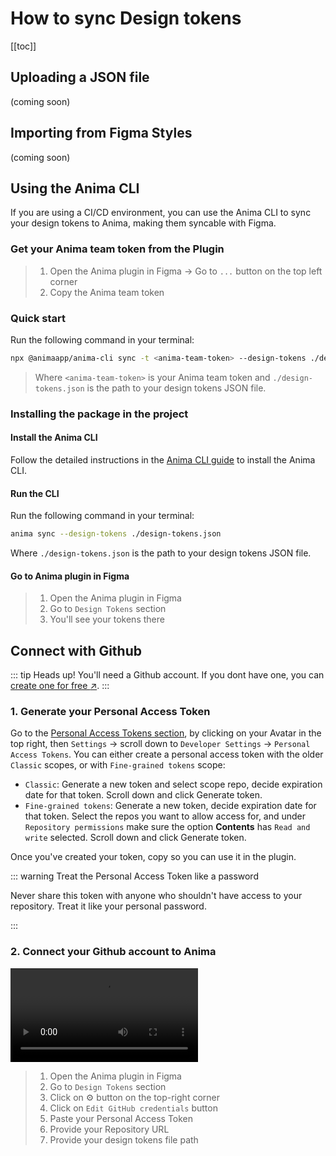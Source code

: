 # How to sync Design tokens

[[toc]]

## Uploading a JSON file

(coming soon)

## Importing from Figma Styles

(coming soon)

## Using the Anima CLI

If you are using a CI/CD environment, you can use the Anima CLI to sync your design tokens to Anima, making them syncable with Figma.

### Get your Anima team token from the Plugin

>1. Open the Anima plugin in Figma -> Go to `...` button on the top left corner
>2. Copy the Anima team token

### Quick start

Run the following command in your terminal:

```sh
npx @animaapp/anima-cli sync -t <anima-team-token> --design-tokens ./design-tokens.json
```

>Where `<anima-team-token>` is your Anima team token and `./design-tokens.json` is the path to your design tokens JSON file.

### Installing the package in the project

#### Install the Anima CLI

Follow the detailed instructions in the [Anima CLI guide](/guide/anima-cli/#setup) to install the Anima CLI.

#### Run the CLI

Run the following command in your terminal:

```sh
anima sync --design-tokens ./design-tokens.json
```

Where `./design-tokens.json` is the path to your design tokens JSON file.

#### Go to Anima plugin in Figma

>1. Open the Anima plugin in Figma
>2. Go to `Design Tokens` section
>3. You'll see your tokens there

## Connect with Github

::: tip Heads up!
You'll need a Github account. If you dont have one, you can [create one for free :arrow_upper_right:](https://github.com/signup).
:::

### 1. Generate your Personal Access Token

Go to the [Personal Access Tokens section](https://github.com/settings/tokens), by clicking on your Avatar in the top right, then `Settings` -> scroll down to `Developer Settings` -> `Personal Access Tokens`.
You can either create a personal access token with the older `Classic` scopes, or with `Fine-grained tokens` scope:

- `Classic`: Generate a new token and select scope repo, decide expiration date for that token. Scroll down and click Generate token.
- `Fine-grained tokens`: Generate a new token, decide expiration date for that token. Select the repos you want to allow access for, and under `Repository permissions` make sure the option **Contents** has `Read and write` selected. Scroll down and click Generate token.

Once you've created your token, copy so you can use it in the plugin.

::: warning Treat the Personal Access Token like a password

Never share this token with anyone who shouldn't have access to your repository. Treat it like your personal password.

:::

### 2. Connect your Github account to Anima

<video src="/setup-github.mp4" controls loop autoplay title="Link Title"></video>

>1. Open the Anima plugin in Figma
>2. Go to `Design Tokens` section
>3. Click on :gear: button on the top-right corner
>4. Click on `Edit GitHub credentials` button
>5. Paste your Personal Access Token
>6. Provide your Repository URL
>7. Provide your design tokens file path
